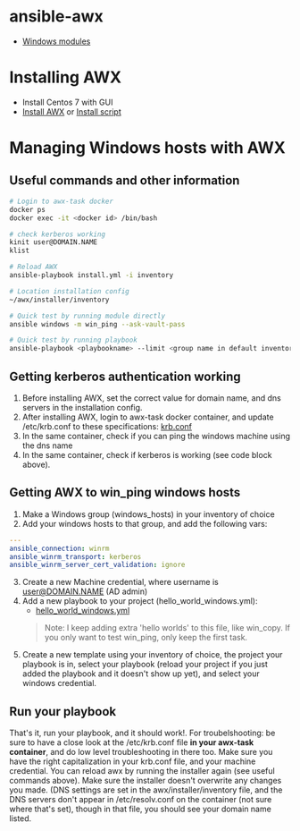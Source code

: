 # ansible-awx

- [Windows modules](https://docs.ansible.com/ansible/latest/modules/list_of_windows_modules.html)

# Installing AWX
- Install Centos 7 with GUI
- [Install AWX](https://www.howtoforge.com/tutorial/how-to-install-ansible-awx-with-docker-on-centos/) or [Install script](https://gist.github.com/dasgoll/7073664f0f7f73f4aa3e7cf8c95a8dbc)

# Managing Windows hosts with AWX
## Useful commands and other information
```bash
# Login to awx-task docker
docker ps
docker exec -it <docker id> /bin/bash

# check kerberos working
kinit user@DOMAIN.NAME
klist

# Reload AWX
ansible-playbook install.yml -i inventory

# Location installation config
~/awx/installer/inventory

# Quick test by running module directly
ansible windows -m win_ping --ask-vault-pass

# Quick test by running playbook
ansible-playbook <playbookname> --limit <group name in default inventory> --ask-vault-pass 
```

## Getting kerberos authentication working
1. Before installing AWX, set the correct value for domain name, and dns servers in the installation config.
2. After installing AWX, login to awx-task docker container, and update /etc/krb.conf to these specifications: [krb.conf](https://docs.ansible.com/ansible-tower/latest/html/administration/kerberos_auth.html)
3. In the same container, check if you can ping the windows machine using the dns name
4. In the same container, check if kerberos is working (see code block above).

## Getting AWX to win_ping windows hosts
1. Make a Windows group (windows_hosts) in your inventory of choice
2. Add your windows hosts to that group, and add the following vars:
  ```yaml
  ---
  ansible_connection: winrm
  ansible_winrm_transport: kerberos
  ansible_winrm_server_cert_validation: ignore
  ```
3. Create a new Machine credential, where username is user@DOMAIN.NAME (AD admin)
4. Add a new playbook to your project (hello_world_windows.yml):  
    - [hello_world_windows.yml](https://raw.githubusercontent.com/dwrolvink/ansible-awx/master/hello_world_windows.yml)
    > Note: I keep adding extra 'hello worlds' to this file, like win_copy. If you only want to test win_ping, only keep the first task.
5. Create a new template using your inventory of choice, the project your playbook is in, select your playbook (reload your project if you just added the playbook and it doesn't show up yet), and select your windows credential.

## Run your playbook
That's it, run your playbook, and it should work!. For troubelshooting: be sure to have a close look at the /etc/krb.conf file **in your awx-task container**, and do low level troubleshooting in there too. Make sure you have the right capitalization in your krb.conf file, and your machine credential. You can reload awx by running the installer again (see useful commands above). Make sure the installer doesn't overwrite any changes you made. (DNS settings are set in the awx/installer/inventory file, and the DNS servers don't appear in /etc/resolv.conf on the container (not sure where that's set), though in that file, you should see your domain name listed.
